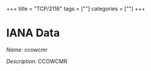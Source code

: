 +++
title = "TCP/2116"
tags = [""]
categories = [""]
+++

# IANA Data

_Name:_ ccowcmr

_Description:_ CCOWCMR

